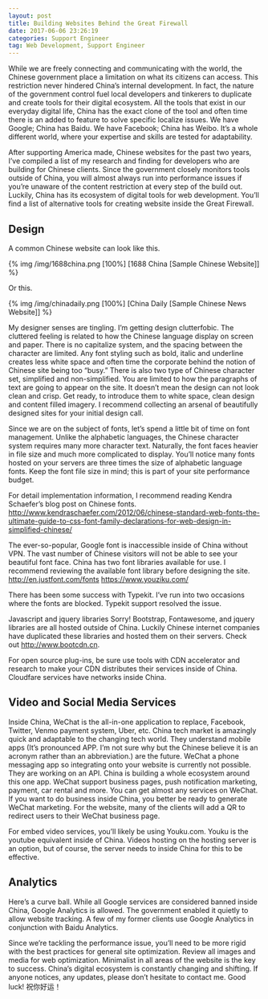 ```yaml
---
layout: post
title: Building Websites Behind the Great Firewall
date: 2017-06-06 23:26:19
categories: Support Engineer
tag: Web Development, Support Engineer
---
```


While we are freely connecting and communicating with the world, the Chinese government place a limitation on what its citizens can access. This restriction never hindered China’s internal development. In fact, the nature of the government control fuel local developers and tinkerers to duplicate and create tools for their digital ecosystem. All the tools that exist in our everyday digital life, China has the exact clone of the tool and often time there is an added to feature to solve specific localize issues. We have Google; China has Baidu. We have Facebook; China has Weibo. It’s a whole different world, where your expertise and skills are tested for adaptability.

After supporting America made, Chinese websites for the past two years, I’ve compiled a list of my research and finding for developers who are building for Chinese clients. Since the government closely monitors tools outside of China, you will almost always run into performance issues if you’re unaware of the content restriction at every step of the build out. Luckily, China has its ecosystem of digital tools for web development. You’ll find a list of alternative tools for creating website inside the Great Firewall.


## Design
A common Chinese website can look like this.

{% img  /img/1688china.png [100%] [1688 China [Sample Chinese Website]] %}

Or this.

{% img  /img/chinadaily.png [100%] [China Daily [Sample Chinese News Website]] %}


My designer senses are tingling. I’m getting design clutterfobic. The cluttered feeling is related to how the Chinese language display on screen and paper. There is no capitalize system, and the spacing between the character are limited. Any font styling such as bold, italic and underline creates less white space and often time the corporate behind the notion of Chinese site being too “busy.” There is also two type of Chinese character set, simplified and non-simplified. You are limited to how the paragraphs of text are going to appear on the site. It doesn’t mean the design can not look clean and crisp. Get ready, to introduce them to white space, clean design and content filled imagery. I recommend collecting an arsenal of beautifully designed sites for your initial design call.

Since we are on the subject of fonts, let’s spend a little bit of time on font management. Unlike the alphabetic languages, the Chinese character system requires many more character text. Naturally, the font faces heavier in file size and much more complicated to display. You’ll notice many fonts hosted on your servers are three times the size of alphabetic language fonts. Keep the font file size in mind; this is part of your site performance budget.

For detail implementation information, I recommend reading Kendra Schaefer’s blog post on Chinese fonts.
http://www.kendraschaefer.com/2012/06/chinese-standard-web-fonts-the-ultimate-guide-to-css-font-family-declarations-for-web-design-in-simplified-chinese/

The ever-so-popular, Google font is inaccessible inside of China without VPN. The vast number of Chinese visitors will not be able to see your beautiful font face. China has two font libraries available for use. I recommend reviewing the available font library before designing the site.
http://en.justfont.com/fonts
https://www.youziku.com/

There has been some success with Typekit. I’ve run into two occasions where the fonts are blocked. Typekit support resolved the issue.

Javascript and jquery libraries
Sorry! Bootstrap, Fontawesome, and jquery libraries are all hosted outside of China. Luckily Chinese internet companies have duplicated these libraries and hosted them on their servers. Check out http://www.bootcdn.cn.

For open source plug-ins, be sure use tools with CDN accelerator and research to make your CDN distributes their services inside of China. Cloudfare services have networks inside China.


## Video and Social Media Services
Inside China, WeChat is the all-in-one application to replace, Facebook, Twitter, Venmo payment system, Uber, etc. China tech market is amazingly quick and adaptable to the changing tech world. They understand mobile apps (It’s pronounced APP. I’m not sure why but the Chinese believe it is an acronym rather than an abbreviation.) are the future. WeChat a phone messaging app so integrating onto your website is currently not possible. They are working on an API. China is building a whole ecosystem around this one app. WeChat support business pages, push notification marketing, payment, car rental and more. You can get almost any services on WeChat. If you want to do business inside China, you better be ready to generate WeChat marketing. For the website, many of the clients will add a QR to redirect users to their WeChat business page.

For embed video services, you’ll likely be using Youku.com. Youku is the youtube equivalent inside of China. Videos hosting on the hosting server is an option, but of course, the server needs to inside China for this to be effective.


## Analytics
Here’s a curve ball. While all Google services are considered banned inside China, Google Analytics is allowed. The government enabled it quietly to allow website tracking. A few of my former clients use Google Analytics in conjunction with Baidu Analytics.

Since we’re tackling the performance issue, you’ll need to be more rigid with the best practices for general site optimization. Review all images and media for web optimization. Minimalist in all areas of the website is the key to success. China’s digital ecosystem is constantly changing and shifting. If anyone notices, any updates, please don’t hesitate to contact me. Good luck! 祝你好运！
